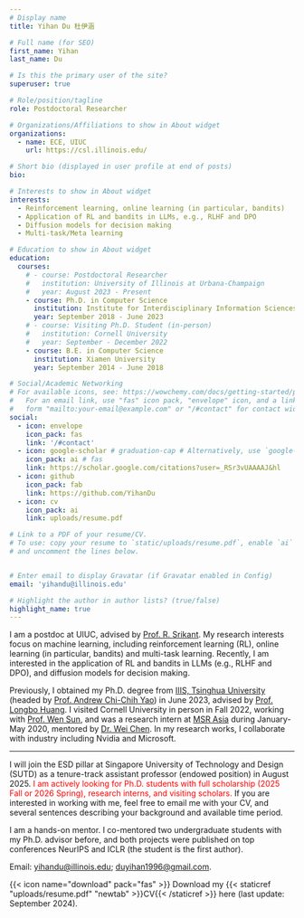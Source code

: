 ```yaml
---
# Display name
title: Yihan Du 杜伊涵

# Full name (for SEO)
first_name: Yihan
last_name: Du

# Is this the primary user of the site?
superuser: true

# Role/position/tagline
role: Postdoctoral Researcher

# Organizations/Affiliations to show in About widget
organizations:
  - name: ECE, UIUC
    url: https://csl.illinois.edu/

# Short bio (displayed in user profile at end of posts)
bio: 

# Interests to show in About widget
interests:
  - Reinforcement learning, online learning (in particular, bandits)
  - Application of RL and bandits in LLMs, e.g., RLHF and DPO
  - Diffusion models for decision making
  - Multi-task/Meta learning

# Education to show in About widget
education:
  courses:
    # - course: Postdoctoral Researcher
    #   institution: University of Illinois at Urbana-Champaign
    #   year: August 2023 - Present
    - course: Ph.D. in Computer Science
      institution: Institute for Interdisciplinary Information Sciences (IIIS), Tsinghua University
      year: September 2018 - June 2023
    # - course: Visiting Ph.D. Student (in-person)
    #   institution: Cornell University
    #   year: September - December 2022
    - course: B.E. in Computer Science
      institution: Xiamen University
      year: September 2014 - June 2018

# Social/Academic Networking
# For available icons, see: https://wowchemy.com/docs/getting-started/page-builder/#icons
#   For an email link, use "fas" icon pack, "envelope" icon, and a link in the
#   form "mailto:your-email@example.com" or "/#contact" for contact widget.
social:
  - icon: envelope
    icon_pack: fas
    link: '/#contact'
  - icon: google-scholar # graduation-cap # Alternatively, use `google-scholar` icon from `ai` icon pack
    icon_pack: ai # fas
    link: https://scholar.google.com/citations?user=_RSr3vUAAAAJ&hl
  - icon: github
    icon_pack: fab
    link: https://github.com/YihanDu
  - icon: cv
    icon_pack: ai
    link: uploads/resume.pdf

# Link to a PDF of your resume/CV.
# To use: copy your resume to `static/uploads/resume.pdf`, enable `ai` icons in `params.yaml`,
# and uncomment the lines below.


# Enter email to display Gravatar (if Gravatar enabled in Config)
email: 'yihandu@illinois.edu'

# Highlight the author in author lists? (true/false)
highlight_name: true
---
```


I am a postdoc at UIUC, advised by [Prof. R. Srikant](https://sites.google.com/a/illinois.edu/srikant/home). My research interests focus on machine learning, including reinforcement learning (RL), online learning (in particular, bandits) and multi-task learning. Recently, I am interested in the application of RL and bandits in LLMs (e.g., RLHF and DPO), and diffusion models for decision making.

Previously, I obtained my Ph.D. degree from [IIIS, Tsinghua University](https://iiis.tsinghua.edu.cn/en/) (headed by [Prof. Andrew Chi-Chih Yao](https://iiis.tsinghua.edu.cn/yao/)) in June 2023, advised by [Prof. Longbo Huang](https://people.iiis.tsinghua.edu.cn/~huang/). I visited Cornell University in person in Fall 2022, working with [Prof. Wen Sun](https://wensun.github.io/), and was a research intern at [MSR Asia](https://www.microsoft.com/en-us/research/lab/microsoft-research-asia/) during January-May 2020, mentored by [Dr. Wei Chen](https://www.microsoft.com/en-us/research/people/weic/). In my research works, I collaborate with industry including Nvidia and Microsoft.

-------

I will join the ESD pillar at Singapore University of Technology and Design (SUTD) as a tenure-track assistant professor (endowed position) in August 2025. <font color="red">I am actively looking for Ph.D. students with full scholarship (2025 Fall or 2026 Spring), research interns, and visiting scholars.</font> If you are interested in working with me, feel free to email me with your CV, and several sentences describing your background and available time period. 

I am a hands-on mentor. I co-mentored two undergraduate students with my Ph.D. advisor before, and both projects were published on top conferences NeurIPS and ICLR (the student is the first author).

Email: yihandu@illinois.edu; duyihan1996@gmail.com. 

{{< icon name="download" pack="fas" >}} Download my {{< staticref "uploads/resume.pdf" "newtab" >}}CV{{< /staticref >}} here (last update: September 2024).

